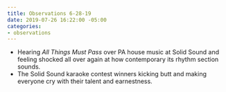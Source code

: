 ```yaml
---
title: Observations 6-28-19
date: 2019-07-26 16:22:00 -05:00
categories:
- observations
---
```


- Hearing *All Things Must Pass* over PA house music at Solid Sound and feeling shocked all over again at how contemporary its rhythm section sounds.
- The Solid Sound karaoke contest winners kicking butt and making everyone cry with their talent and earnestness.